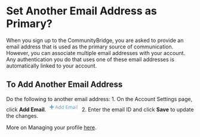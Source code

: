 # Set Another Email Address as Primary?

When you sign up to the CommunityBridge, you are asked to provide an email address that is used as the primary source of communication. However, you can associate multiple email addresses with your account. Any authentication you do that uses one of these email addresses is automatically linked to your account.

## To Add Another Email Address

Do the following to another email address: 1. On the Account Settings page, click **Add Email**. ![Add another email](../.gitbook/assets/add_email.png) 2. Enter the email ID and click **Save** to update the changes.

More on Managing your profile [here](account-settings.md).

